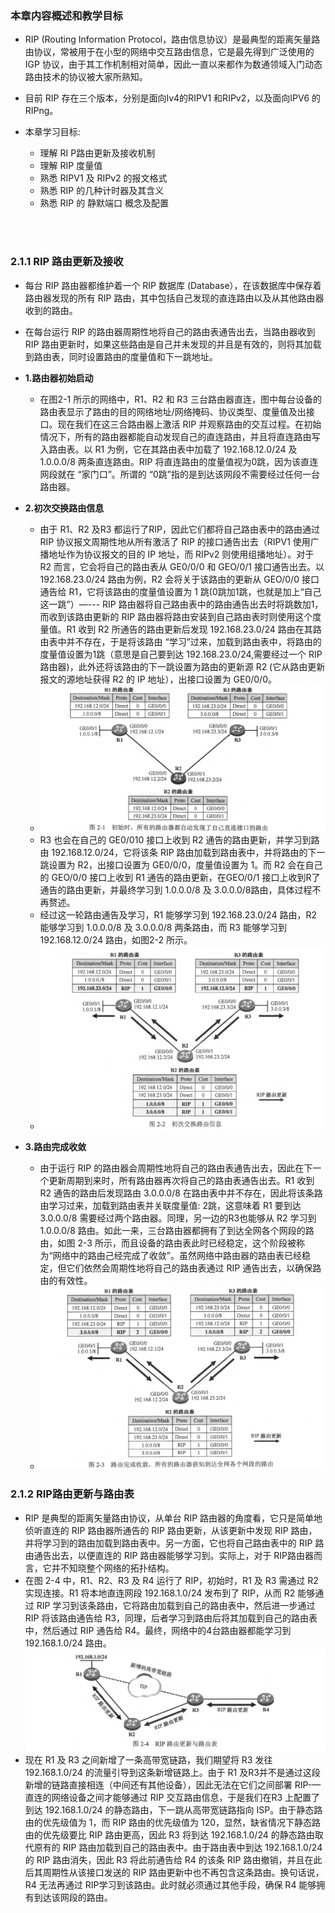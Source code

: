 ### 本章内容概述和教学目标
- RIP (Routing Information Protocol，路由信息协议）是最典型的距离矢量路由协议，常被用于在小型的网络中交互路由信息，它是最先得到广泛使用的 IGP 协议，由于其工作机制相对简单，因此一直以来都作为数通领域入门动态路由技术的协议被大家所熟知。
- 目前 RIP 存在三个版本，分别是面向Iv4的RIPV1 和RIPv2，以及面向IPV6 的RIPng。

- 本章学习目标:
  - 理解 RI P路由更新及接收机制
  - 理解 RIP 度量值
  - 熟悉 RIPV1 及 RIPv2 的报文格式
  - 熟悉 RIP 的几种计时器及其含义
  - 熟悉 RIP 的 静默端口 概念及配置

<br>
<br>

### 2.1.1 RIP 路由更新及接收 
- 每台 RIP 路由器都维护着一个 RIP 数据库 (Database），在该数据库中保存着路由器发现的所有 RIP 路由，其中包括自己发现的直连路由以及从其他路由器收到的路由。
- 在每台运行 RIP 的路由器周期性地将自己的路由表通告出去，当路由器收到 RIP 路由更新时，如果这些路由是自己并未发现的并且是有效的，则将其加载到路由表，同时设置路由的度量值和下一跳地址。

- **1.路由器初始启动**
  - 在图2-1 所示的网络中，R1、R2 和 R3 三台路由器直连，图中每台设备的路由表显示了路由的目的网络地址/网络掩码、协议类型、度量值及出接口。现在我们在这三合路由器上激活 RIP 并观察路由的交互过程。在初始情况下，所有的路由器都能自动发现自己的直连路由，并且将直连路由写入路由表。以 R1 为例，它在其路由表中加载了 192.168.12.0/24 及 1.0.0.0/8 两条直连路由。RIP 将直连路由的度量值视为0跳，因为该直连网段就在 “家门口”。所谓的 “0跳”指的是到达该网段不需要经过任何一台路由器。
- **2.初次交换路由信息**
  - 由于 R1、R2 及R3 都运行了RIP，因此它们都将自己路由表中的路由通过 RIP 协议报文周期性地从所有激活了 RIP 的接口通告出去（RIPV1 使用广播地址作为协议报文的目的 IP 地址，而 RIPv2 则使用组播地址）。对于 R2 而言，它会将自己的路由表从 GE0/0/0 和 GEO/0/1 接口通告出去。以192.168.23.0/24 路由为例，R2 会将关于该路由的更新从 GEO/0/0 接口通告给 R1，它将该路由的度量值设置为 1 跳(0跳加1跳，也就是加上“自己这一跳”）—--- RIP 路由器将自己路由表中的路由通告出去时将跳数加1，而收到该路由更新的 RIP 路由器将路由安装到自己路由表时则使用这个度量值。R1 收到 R2 所通告的路由更新后发现 192.168.23.0/24 路由在其路由表中并不存在，于是将该路由 “学习”过来，加载到路由表中，将路由的度量值设置为1跳（意思是自己要到达 192.168.23.0/24,需要经过一个 RIP 路由器)，此外还将该路由的下一跳设置为路由的更新源 R2 (它从路由更新报文的源地址获得 R2 的 IP 地址），出接口设置为 GE0/0/0。
  - ![2.1](../pics/2.1.png)
  - R3 也会在自己的 GE0/010 接口上收到 R2 通告的路由更新，并学习到路由 192.168.12.0/24，它将该条 RIP 路由加载到路由表中，并将路由的下一跳设置为 R2，出接口设置为 GE0/0/0，度量值设置为 1。而 R2 会在自己的 GEO/0/0 接口上收到 R1 通告的路由更新，在GEO/0/1 接口上收到R了通告的路由更新，并最终学习到 1.0.0.0/8 及 3.0.0.0/8路由，具体过程不再赘述。
  - 经过这一轮路由通告及学习，R1 能够学习到 192.168.23.0/24 路由，R2 能够学习到 1.0.0.0/8 及 3.0.0.0/8 两条路由，而 R3 能够学习到 192.168.12.0/24 路由，如图2-2 所示。
  - ![2.2](../pics/2.2.png) 
- **3.路由完成收敛**
  - 由于运行 RIP 的路由器会周期性地将自己的路由表通告出去，因此在下一个更新周期到来时，所有路由器再次将自己的路由表通告出去。R1 收到 R2 通告的路由后发现路由 3.0.0.0/8 在路由表中并不存在，因此将该条路由学习过来，加载到路由表并关联度量值: 2跳，这意味着 R1 要到达 3.0.0.0/8 需要经过两个路由器。同理，另一边的R3也能够从 R2 学习到 1.0.0.0/8 路由。如此一来，三台路由器都拥有了到达全网各个网段的路由，如图 2-3 所示，而且设备的路由表此时已经稳定，这个阶段被称为“网络中的路由己经完成了收敛”。虽然网络中路由器的路由表已经稳定，但它们依然会周期性地将自己的路由表通过 RIP 通告出去，以确保路由的有效性。
  - ![2.3](../pics/2.3.png)
 
 ### 2.1.2 RIP路由更新与路由表
- RIP 是典型的距离矢量路由协议，从单台 RIP 路由器的角度看，它只是简单地侦听直连的 RIP 路由器所通告的 RIP 路由更新，从该更新中发现 RIP 路由，并将学习到的路由加载到路由表中。另一方面，它也将自己路由表中的 RIP 路由通告出去，以便直连的 RIP 路由器能够学习到。实际上，对于 RIP路由器而言，它并不知晓整个网络的拓扑结构。
- 在图 2-4 中，R1、R2、R3 及 R4 运行了 RIP，初始时，R1 及 R3 需通过 R2 实现连接。R1 将本地直连网段 192.168.1.0/24 发布到了 RIP，从而 R2 能够通过 RIP 学习到该条路由，它将路由加载到自己的路由表中，然后进一步通过 RIP 将该路由通告给 R3，同理，后者学习到路由后将其加载到自己的路由表中，然后通过 RIP 通告给 R4。最终，网络中的4台路由器都能学习到 192.168.1.0/24 路由。
![2.4](../pics/2.4.png)
- 现在 R1 及 R3 之间新增了一条高带宽链路，我们期望将 R3 发往 192.168.1.0/24 的流量引导到这条新增链路上。由于 R1 及R3并不是通过这段新增的链路直接相连（中间还有其他设备），因此无法在它们之间部署 RIP-—直连的网络设备之间才能够通过 RIP 交互路由信息，于是我们在R3 上配置了到达 192.168.1.0/24 的静态路由，下一跳从高带宽链路指向 ISP。由于静态路由的优先级值为 1，而 RIP 路由的优先级值为 120，显然，缺省情况下静态路由的优先级要比 RIP 路由更高，因此 R3 将到达 192.168.1.0/24 的静态路由取代原有的 RIP 路由加载到自己的路由表中。由于路由表中到达 192.168.1.0/24 的 RIP 路由消失，因此 R3 将此前通告给 R4 的该条 RIP 路由撤销，并且在此后其周期性从该接口发送的 RIP 路由更新中也不再包含这条路由。换句话说，R4 无法再通过 RIP学习到该路由。此时就必须通过其他手段，确保 R4 能够拥有到达该网段的路由。